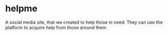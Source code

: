 # helpme
A social media site, that we created to help those in need. They can use the platform to acquire help from those around them
